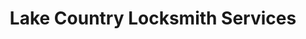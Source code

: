 ---
title: "Lake Country Locksmith Services"
url: /mineola/lake-country-locksmith-services/
shop: Schlüsseldienst
---
